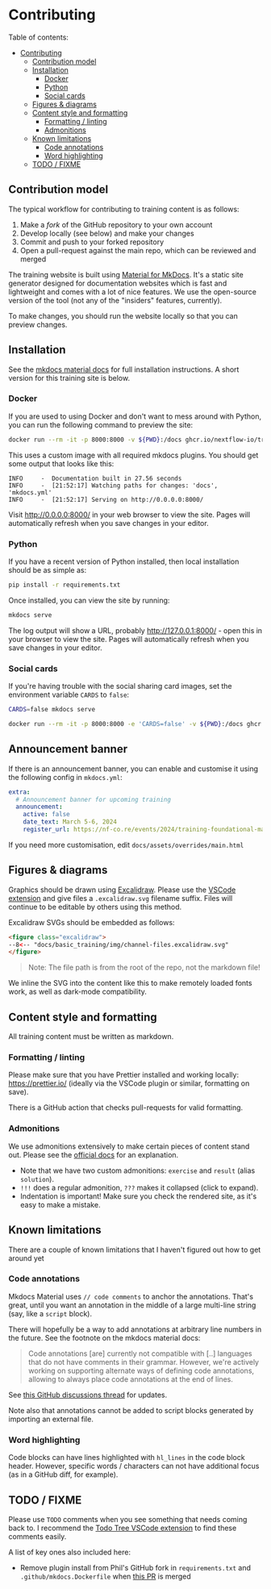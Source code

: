 # Contributing

Table of contents:

- [Contributing](#contributing)
  - [Contribution model](#contribution-model)
  - [Installation](#installation)
    - [Docker](#docker)
    - [Python](#python)
    - [Social cards](#social-cards)
  - [Figures \& diagrams](#figures--diagrams)
  - [Content style and formatting](#content-style-and-formatting)
    - [Formatting / linting](#formatting--linting)
    - [Admonitions](#admonitions)
  - [Known limitations](#known-limitations)
    - [Code annotations](#code-annotations)
    - [Word highlighting](#word-highlighting)
  - [TODO / FIXME](#todo--fixme)

## Contribution model

The typical workflow for contributing to training content is as follows:

1. Make a _fork_ of the GitHub repository to your own account
2. Develop locally (see below) and make your changes
3. Commit and push to your forked repository
4. Open a pull-request against the main repo, which can be reviewed and merged

The training website is built using [Material for MkDocs](https://squidfunk.github.io/mkdocs-material/).
It's a static site generator designed for documentation websites which is fast and lightweight and comes with a lot of nice features.
We use the open-source version of the tool (not any of the "insiders" features, currently).

To make changes, you should run the website locally so that you can preview changes.

## Installation

See the [mkdocs material docs](https://squidfunk.github.io/mkdocs-material/getting-started/) for full installation instructions.
A short version for this training site is below.

### Docker

If you are used to using Docker and don't want to mess around with Python, you can run the following command to preview the site:

```bash
docker run --rm -it -p 8000:8000 -v ${PWD}:/docs ghcr.io/nextflow-io/training-mkdocs:latest
```

This uses a custom image with all required mkdocs plugins.
You should get some output that looks like this:

```console
INFO     -  Documentation built in 27.56 seconds
INFO     -  [21:52:17] Watching paths for changes: 'docs', 'mkdocs.yml'
INFO     -  [21:52:17] Serving on http://0.0.0.0:8000/
```

Visit <http://0.0.0.0:8000/> in your web browser to view the site.
Pages will automatically refresh when you save changes in your editor.

### Python

If you have a recent version of Python installed, then local installation should be as simple as:

```bash
pip install -r requirements.txt
```

Once installed, you can view the site by running:

```bash
mkdocs serve
```

The log output will show a URL, probably <http://127.0.0.1:8000/> - open this in your browser to view the site.
Pages will automatically refresh when you save changes in your editor.

### Social cards

If you're having trouble with the social sharing card images, set the environment variable `CARDS` to `false`:

```bash
CARDS=false mkdocs serve
```

```bash
docker run --rm -it -p 8000:8000 -e 'CARDS=false' -v ${PWD}:/docs ghcr.io/nextflow-io/training-mkdocs:latest
```

## Announcement banner

If there is an announcement banner, you can enable and customise it using the following config in `mkdocs.yml`:

```yaml
extra:
  # Announcement banner for upcoming training
  announcement:
    active: false
    date_text: March 5-6, 2024
    register_url: https://nf-co.re/events/2024/training-foundational-march
```

If you need more customisation, edit `docs/assets/overrides/main.html`

## Figures & diagrams

Graphics should be drawn using [Excalidraw](https://excalidraw.com/).
Please use the [VSCode extension](https://marketplace.visualstudio.com/items?itemName=pomdtr.excalidraw-editor) and give files a `.excalidraw.svg` filename suffix.
Files will continue to be editable by others using this method.

Excalidraw SVGs should be embedded as follows:

<!-- prettier-ignore-start -->
```html
<figure class="excalidraw">
--8<-- "docs/basic_training/img/channel-files.excalidraw.svg"
</figure>
```
<!-- prettier-ignore-end -->

> Note: The file path is from the root of the repo, not the markdown file!

We inline the SVG into the content like this to make remotely loaded fonts work, as well as dark-mode compatibility.

## Content style and formatting

All training content must be written as markdown.

### Formatting / linting

Please make sure that you have Prettier installed and working locally: <https://prettier.io/> (ideally via the VSCode plugin or similar, formatting on save).

There is a GitHub action that checks pull-requests for valid formatting.

### Admonitions

We use admonitions extensively to make certain pieces of content stand out.
Please see the [official docs](https://squidfunk.github.io/mkdocs-material/reference/admonitions/) for an explanation.

- Note that we have two custom admonitions: `exercise` and `result` (alias `solution`).
- `!!!` does a regular admonition, `???` makes it collapsed (click to expand).
- Indentation is important! Make sure you check the rendered site, as it's easy to make a mistake.

## Known limitations

There are a couple of known limitations that I haven't figured out how to get around yet

### Code annotations

Mkdocs Material uses `// code comments` to anchor the annotations. That's great, until you want an annotation in the middle of a large multi-line string (say, like a `script` block).

There will hopefully be a way to add annotations at arbitrary line numbers in the future.
See the footnote on the mkdocs material docs:

> Code annotations [are] currently not compatible with [..] languages that do not have comments in their grammar. However, we're actively working on supporting alternate ways of defining code annotations, allowing to always place code annotations at the end of lines.

See [this GitHub discussions thread](https://github.com/squidfunk/mkdocs-material/discussions/3832#discussioncomment-4871068) for updates.

Note also that annotations cannot be added to script blocks generated by importing an external file.

### Word highlighting

Code blocks can have lines highlighted with `hl_lines` in the code block header. However, specific words / characters can not have additional focus (as in a GitHub diff, for example).

## TODO / FIXME

Please use `TODO` comments when you see something that needs coming back to.
I recommend the [Todo Tree VSCode extension](https://marketplace.visualstudio.com/items?itemName=Gruntfuggly.todo-tree) to find these comments easily.

A list of key ones also included here:

- Remove plugin install from Phil's GitHub fork in `requirements.txt` and `.github/mkdocs.Dockerfile` when [this PR](https://github.com/timvink/mkdocs-enumerate-headings-plugin/pull/33) is merged
